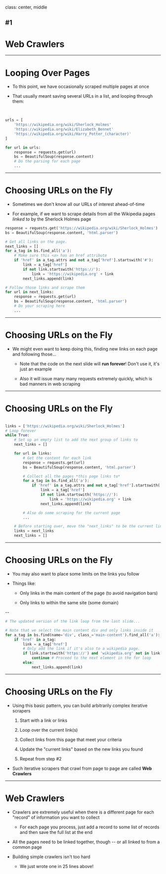 class: center, middle

## #1
# Web Crawlers

---

# Looping Over Pages

- To this point, we have occasionally scraped multiple pages at once

- That usually meant saving several URLs in a list, and looping through them:

<br>

```python
urls = [
    'https://wikipedia.org/wiki/Sherlock_Holmes'
    'https://wikipedia.org/wiki/Elizabeth_Bennet'
    'https://wikipedia.org/wiki/Harry_Potter_(character)'
]

for url in urls:
    response = requests.get(url)
    bs = BeautifulSoup(response.content)
    # Do the parsing for each page
    ...
```

---

# Choosing URLs on the Fly

- Sometimes we don't know all our URLs of interest ahead-of-time

- For example, if we want to scrape details from all the Wikipedia pages *linked to* by the Sherlock Holmes page

```python
response = requests.get('https://wikipedia.org/wiki/Sherlock_Holmes')
bs = BeautifulSoup(response.content, 'html.parser')

# Get all links on the page.
next_links = []
for a_tag in bs.find_all('a'):
    # Make sure this <a> has an href attribute
    if 'href' in a_tag.attrs and not a_tag['href'].startswith('#'):
        link = a_tag['href']
        if not link.startswith('https://'):
            link = 'https://wikipedia.org' + link
        next_links.append(link)

# Follow those links and scrape them
for url in next_links:
    response = requests.get(url)
    bs = BeautifulSoup(response.content, 'html.parser')
    # Do your scraping here
    ...
```

---

# Choosing URLs on the Fly

- We might even want to keep doing this, finding new links on each page and following those...

    - Note that the code on the next slide will **run forever**! Don't use it, it's just an example

    - Also it will issue many many requests extremely quickly, which is bad manners in web scraping

---

# Choosing URLs on the Fly

```python

links = ['https://wikipedia.org/wiki/Sherlock_Holmes']
# Loop forever
while True:
    # Set up an empty list to add the next group of links to
    next_links = []

    for url in links:
        # Get the content for each link
        response = requests.get(url)
        bs = BeautifulSoup(response.content, 'html.parser')

        # Collect all the pages *this page links to*
        for a_tag in bs.find_all('a'):
            if 'href' in a_tag.attrs and not a_tag['href'].startswith('#'):
                link = a_tag['href']
                if not link.startswith('https://'):
                    link = 'https://wikipedia.org' + link
                next_links.append(link)

        # Also do some scraping for the current page
        ...

    # Before starting over, move the "next_links" to be the current links
    links = next_links
    next_links = []

```

---

# Choosing URLs on the Fly

- You may also want to place some limits on the links you follow

- Things like:

    - Only links in the main content of the page (to avoid navigation bars)

    - Only links to within the same site (some domain)

--

```python
# The updated version of the link loop from the last slide...

# Note that we select the main content div and only links inside it
for a_tag in bs.find(name='div', class_='main-content').find_all('a'):
    if 'href' in a_tag:
        link = a_tag['href']
        # Only add the link if it's also to a wikipedia page.
        if link.startswith('https://') and 'wikipedia.org' not in link:
            continue # Proceed to the next element in the for loop
        else:
            next_links.append(link)
```

---

# Choosing URLs on the Fly

- Using this basic pattern, you can build arbitrarily complex iterative scrapers

    1. Start with a link or links

    2. Loop over the current link(s)

    3. Collect links from this page that meet your criteria

    4. Update the "current links" based on the new links you found

    5. Repeat from step #2

- Such iterative scrapers that crawl from page to page are called **Web Crawlers**

---

# Web Crawlers

- Crawlers are extremely useful when there is a different page for each "record" of information you want to collect

    - For each page you process, just add a record to some list of records and then save the full list at the end

- All the pages need to be linked together, though -- or all linked to from a common page

- Building simple crawlers isn't too hard

    - We just wrote one in 25 lines above!
